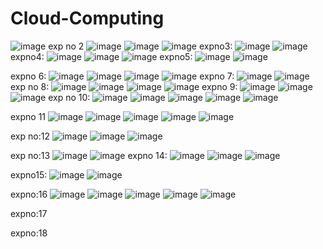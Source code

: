 # Cloud-Computing
![image](https://user-images.githubusercontent.com/113355160/192205878-537dd698-1969-4142-8e6a-7ff66a78b64d.png)
exp no 2
![image](https://user-images.githubusercontent.com/113335352/192218966-79d9540c-98ae-4095-9738-39f91d3661fa.png)
![image](https://user-images.githubusercontent.com/113335352/192219122-d0585a2f-b762-4cac-b057-43d9bf84e70c.png)
![image](https://user-images.githubusercontent.com/113335352/192219210-d4e3f045-11f2-4c8e-9853-4aacf238f5ad.png)
expno3:
![image](https://user-images.githubusercontent.com/113335352/192223137-2e48e563-3e4f-45f9-9915-68b41e97c281.png)
![image](https://user-images.githubusercontent.com/113335352/192223217-27cf4e7a-2074-4c00-9d75-cd20450646f6.png)
expno4:
![image](https://user-images.githubusercontent.com/113335352/192227693-66e9388f-150b-4d05-bd5d-4663fb3bb89b.png)
![image](https://user-images.githubusercontent.com/113335352/192227748-bdbf705e-1445-4389-ab71-a6707bb2899d.png)
![image](https://user-images.githubusercontent.com/113335352/192227829-747e2365-94ec-4bb0-a270-2bebfec9700e.png)
expno5:
![image](https://user-images.githubusercontent.com/113335352/192230925-aaaa7076-b8d8-43c4-b391-cadb288ce4aa.png)
![image](https://user-images.githubusercontent.com/113335352/192230983-86c6f095-2844-44ce-9122-15b30530c33b.png)

expno 6:
![image](https://user-images.githubusercontent.com/113355160/192473798-a86438b8-ff40-4b1d-b5b5-eca2601debfe.png)
![image](https://user-images.githubusercontent.com/113335352/192437772-c478d853-9c9c-40b6-8568-21d1708771cd.png)
![image](https://user-images.githubusercontent.com/113355160/192473218-7de9959a-46b8-4698-9e08-21453dade595.png)
![image](https://user-images.githubusercontent.com/113335352/192438168-a179389d-b6d9-4d1c-ba95-674cc65a90ec.png)
expno 7:
![image](https://user-images.githubusercontent.com/113335352/192442055-796c793d-80e8-4cef-9dd1-cda8a870722f.png)
![image](https://user-images.githubusercontent.com/113335352/192442281-9fafdfad-fb3b-41ba-9066-48eed5a22ec2.png)
exp no 8:
![image](https://user-images.githubusercontent.com/113335352/192441232-e6a43763-be93-4cf7-9bce-315415093bea.png)
![image](https://user-images.githubusercontent.com/113335352/192441304-c6d1a475-7310-48e7-8ee9-007cd1bb754a.png)
![image](https://user-images.githubusercontent.com/113335352/192441342-0d130830-cc31-4985-a669-386df99bb998.png)
![image](https://user-images.githubusercontent.com/113335352/192441413-189ca62b-937f-48fb-bbf6-abf463436401.png)
expno 9:
![image](https://user-images.githubusercontent.com/113335352/192465006-3bb64d1f-3cf6-423e-b74a-19342f6ccaa3.png)
![image](https://user-images.githubusercontent.com/113335352/192465363-f73a2981-0b27-4380-957a-45331611452a.png)
![image](https://user-images.githubusercontent.com/113335352/192465580-24c45f33-0027-4f23-9b81-52c9863febad.png)
exp  no 10:
![image](https://user-images.githubusercontent.com/113335352/192465866-2b02323c-b585-40c3-a21a-e68da8ff2f01.png)
![image](https://user-images.githubusercontent.com/113335352/192466155-b9a019d8-a442-4d85-bc21-52148b4bfdbb.png)
![image](https://user-images.githubusercontent.com/113335352/192466277-3dd846de-fee9-4d01-a425-093a2513efee.png)
![image](https://user-images.githubusercontent.com/113335352/192466446-5a3c4ccc-8029-40a2-9e6f-7263be6947e4.png)
![image](https://user-images.githubusercontent.com/113335352/192466654-b89664fe-fb00-42a8-a942-cb6b07b7cead.png)

expno 11
![image](https://user-images.githubusercontent.com/113335352/192732095-1ecb70ff-b30a-4e89-a39d-bea5c1fe2860.png)
![image](https://user-images.githubusercontent.com/113335352/192732229-f50f8807-c98e-4e1d-bb75-3886082ba7cc.png)
![image](https://user-images.githubusercontent.com/113335352/192732318-5c2d649d-7940-4a11-b464-94b2aeecc58a.png)
![image](https://user-images.githubusercontent.com/113335352/192732667-37a606e5-686d-446c-a41a-ada69ba466aa.png)
![image](https://user-images.githubusercontent.com/113335352/192732749-97fb3c2a-bded-40be-a73f-5bc3145f6ef1.png)

exp no:12
![image](https://user-images.githubusercontent.com/113335352/192790350-2b050c5d-0727-42b8-a415-a50ee8fb0836.png)
![image](https://user-images.githubusercontent.com/113335352/192790007-e745197f-549a-4847-8cd2-ae3fc4242b95.png)
![image](https://user-images.githubusercontent.com/113335352/192790569-19e3e849-4e96-4ba9-923f-a115b98d9cf3.png)

exp no:13
![image](https://user-images.githubusercontent.com/113335352/192935043-3373063c-fa35-45ed-962d-8661341aa82c.png)
![image](https://user-images.githubusercontent.com/113335352/192935064-e97068c5-c6d8-44f2-b9e8-9f700cc91226.png)
expno 14:
![image](https://user-images.githubusercontent.com/113335352/192936636-6af5d424-d6e9-4e9a-929e-0a6bf4e39f43.png)
![image](https://user-images.githubusercontent.com/113335352/192937363-a9f660b8-38f6-453b-98aa-077daab26490.png)
![image](https://user-images.githubusercontent.com/113335352/192937617-27479ec9-6cf4-44c0-bf3f-08040e7ad97c.png)

expno15:
![image](https://user-images.githubusercontent.com/113335352/192938240-daa317d9-10c5-4662-8a7d-c0838458c0e4.png)
![image](https://user-images.githubusercontent.com/113335352/192939528-76b8f07e-7df1-47b6-aafd-2acd07ebb2d5.png)

expno:16
![image](https://user-images.githubusercontent.com/113335352/192940305-d40eb8db-bf22-4075-b8a0-e2348b2925c4.png)
![image](https://user-images.githubusercontent.com/113335352/192940410-48b26890-b1dc-4625-9e8b-15b32c1c0bd9.png)
![image](https://user-images.githubusercontent.com/113335352/192940657-b2a066d2-7030-49fe-a72a-75c2ac3ef8c2.png)
![image](https://user-images.githubusercontent.com/113335352/192941186-235f065f-bb16-43e0-96af-ca036bfaf011.png)
![image](https://user-images.githubusercontent.com/113335352/192941121-f9d822c9-7e15-427f-9f3d-4f8be1351565.png)

expno:17


expno:18





